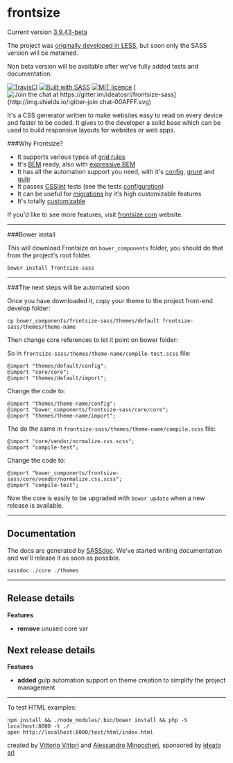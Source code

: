 frontsize
=========

Current version [3.9.43-beta][release]

The project was [originally developed in LESS][less], but soon only the SASS version will be matained.

Non beta version will be available after we've fully added tests and documentation.

[![TravisCI](https://travis-ci.org/ideatosrl/frontsize-sass.svg?branch=master)](https://travis-ci.org/ideatosrl/frontsize-sass/builds)
[![Built with SASS](http://img.shields.io/:language-SASS-ff6799.svg)](http://badges.github.io/badgerbadgerbadger/)
[![MIT licence](http://img.shields.io/:license-MIT-00AFFF.svg)](https://github.com/ideatosrl/frontsize-sass/blob/master/LICENSE.md)
[![Join the chat at https://gitter.im/ideatosrl/frontsize-sass](http://img.shields.io/:gitter-join chat-00AFFF.svg)](https://gitter.im/ideatosrl/frontsize-sass?utm_source=badge&utm_medium=badge&utm_campaign=pr-badge&utm_content=badge)

It's a CSS generator written to make websites easy to read on every device and faster to be coded. It gives to the developer a solid base which can be used to build responsive layouts for websites or web apps.

###Why Frontsize?

- It supports various types of [grid rules][grids]
- It's [BEM][bem] ready, also with [expressive BEM][bem_expressive]
- It has all the automation support you need, with it's [config][automation_config], [grunt][automation_grunt] and [gulp][automation_gulp]
- It passes [CSSlint][csslint] tests (see the tests [configuration][csslintc])
- It can be useful for [migrations][migration] by it's high customizable features
- It's totally [customizable][app]

If you'd like to see more features, visit [frontsize.com][site] website.

---

###Bower install

This will download Frontsize on `bower_components` folder, you should do that from the project's root folder.

```
bower install frontsize-sass
```

---

###The next steps will be automated soon

Once you have downloaded it, copy your theme to the project front-end develop folder:

```
cp bower_components/frontsize-sass/themes/default frontsize-sass/themes/theme-name
```

Then change core references to let it point on bower folder:

So in `frontsize-sass/themes/theme-name/compile-test.scss` file:

```
@import "themes/default/config";
@import "core/core";
@import "themes/default/import";
```

Change the code to:

```
@import "themes/theme-name/config";
@import "bower_components/frontsize-sass/core/core";
@import "themes/theme-name/import";
```

The do the same in `frontsize-sass/themes/theme-name/compile.scss` file:

```
@import "core/vendor/normalize.css.scss";
@import "compile-test";
```

Change the code to:

```
@import "bower_components/frontsize-sass/core/vendor/normalize.css.scss";
@import "compile-test";
```

Now the core is easily to be upgraded with `bower update` when a new release is available.

---

Documentation
---

The docs are generated by [SASSdoc][sassdoc].
We've started writing documentation and we'll release it as soon as possible.

```
sassdoc ./core ./themes
```

---

Release details
---

**Features**
- **remove** unused core var

Next release details
---

**Features**
- **added** gulp automation support on theme creation to simplify the project management

---

To test HTML examples:

```
npm install && ./node_modules/.bin/bower install && php -S localhost:8000 -t ./
open http://localhost:8000/test/html/index.html
```

created by [Vittorio Vittori][vitto] and [Alessandro Minoccheri][minompi], sponsored by [ideato srl][ideato]

[app]:               https://github.com/ideatosrl/frontsize-sass/blob/master/themes/default/app.scss
[csslint]:           https://github.com/CSSLint/csslint
[csslintc]:          https://github.com/ideatosrl/frontsize-sass/blob/master/.csslintrc
[bem]:               https://github.com/ideatosrl/frontsize-sass/blob/master/core/components/bem.scss
[bem_expressive]:    https://github.com/ideatosrl/frontsize-sass/blob/master/core/components/bem-expressive.scss
[docs]:              https://github.com/ideatosrl/frontsize-less/wiki
[automation_config]: https://github.com/ideatosrl/frontsize-sass/blob/master/frontsize.yml.dist
[automation_gulp]:   https://github.com/ideatosrl/frontsize-sass/blob/master/gulpfile.js
[automation_grunt]:  https://github.com/ideatosrl/frontsize-sass/blob/master/Gruntfile.js
[grids]:             https://github.com/ideatosrl/frontsize-sass/tree/master/core/grids
[ideato]:            http://www.ideato.it
[migration]:         https://gist.github.com/vitto/9b7dfc40ef710470fed1
[minompi]:           https://twitter.com/minompi
[sass]:              https://github.com/ideatosrl/frontsize-sass
[less]:              https://github.com/ideatosrl/frontsize-less
[site]:              http://frontsize.com
[vitto]:             https://twitter.com/vttrx
[sassdoc]:           http://sassdoc.com/
[release]:           https://github.com/ideatosrl/frontsize-sass/releases/tag/3.9.43
